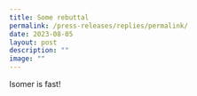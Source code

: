 ```yaml
---
title: Some rebuttal
permalink: /press-releases/replies/permalink/
date: 2023-08-05
layout: post
description: ""
image: ""
---
```

Isomer is fast!